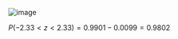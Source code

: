 
![image](https://github.com/user-attachments/assets/7552e2b9-a392-4d3e-a1e4-a7394c9f22d0)


$P( -2.33 < z < 2.33 ) = 0.9901-0.0099= 0.9802$
